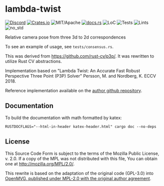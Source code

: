 # lambda-twist

[![Discord][dci]][dcl] [![Crates.io][ci]][cl] ![MIT/Apache][li] [![docs.rs][di]][dl] ![LoC][lo] ![Tests][btl] ![Lints][bll] ![no_std][bnl]

[ci]: https://img.shields.io/crates/v/lambda-twist.svg
[cl]: https://crates.io/crates/lambda-twist/

[li]: https://img.shields.io/crates/l/specs.svg?maxAge=2592000

[di]: https://docs.rs/lambda-twist/badge.svg
[dl]: https://docs.rs/lambda-twist/

[lo]: https://tokei.rs/b1/github/rust-cv/lambda-twist?category=code

[dci]: https://img.shields.io/discord/550706294311485440.svg?logo=discord&colorB=7289DA
[dcl]: https://discord.gg/d32jaam

[btl]: https://github.com/rust-cv/lambda-twist/workflows/unit%20tests/badge.svg
[bll]: https://github.com/rust-cv/lambda-twist/workflows/lints/badge.svg
[bnl]: https://github.com/rust-cv/lambda-twist/workflows/no-std/badge.svg

Relative camera pose from three 3d to 2d correspondences

To see an example of usage, see `tests/consensus.rs`.

This was derived from https://github.com/rust-cv/p3p/. It was rewritten to utilize Rust CV abstractions.

Implementation based on
"Lambda Twist: An Accurate Fast Robust Perspective Three Point (P3P) Solver"
Persson, M. and Nordberg, K. ECCV 2018.

Reference implementation available on the [author github repository][lambda-twist-github].

[lambda-twist-github]: https://github.com/midjji/lambdatwist-p3p

## Documentation

To build the documentation with math formatted by katex:

```
RUSTDOCFLAGS="--html-in-header katex-header.html" cargo doc --no-deps
```


## License

This Source Code Form is subject to the terms of the Mozilla Public License, v. 2.0.
If a copy of the MPL was not distributed with this file,
You can obtain one at http://mozilla.org/MPL/2.0/.

This rewrite is based on the adaptation of the original code (GPL-3.0)
into [OpenMVG, published under MPL-2.0 with the original author agreement][p3p-openmvg].

[p3p-openmvg]: https://github.com/openMVG/openMVG/pull/1500
